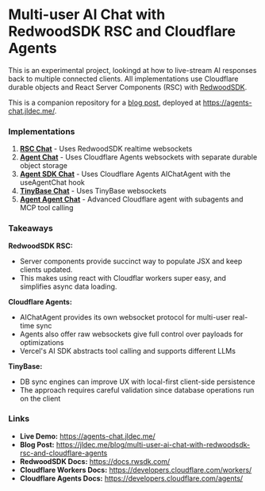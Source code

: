 # Multi-user AI Chat with RedwoodSDK RSC and Cloudflare Agents

This is an experimental project, lookingd at how to live-stream AI responses back to multiple connected clients. All implementations use Cloudflare durable objects and React Server Components (RSC) with [RedwoodSDK](https://rwsdk.com/).

This is a companion repository for a [blog post](https://jldec.me/blog/multi-user-ai-chat-with-redwoodsdk-rsc-and-cloudflare-agents), deployed at https://agents-chat.jldec.me/.

### Implementations
1. **[RSC Chat](https://agents-chat.jldec.me/chat-rsc)** - Uses RedwoodSDK realtime websockets
2. **[Agent Chat](https://agents-chat.jldec.me/chat-agent)** - Uses Cloudflare Agents websockets with separate durable object storage
3. **[Agent SDK Chat](https://agents-chat.jldec.me/chat-agent-sdk)** - Uses Cloudflare Agents AIChatAgent with the useAgentChat hook
4. **[TinyBase Chat](https://agents-chat.jldec.me/chat-tinybase)** - Uses TinyBase websockets
5. **[Agent Agent Chat](https://agents-chat.jldec.me/chat-agent-agent)** - Advanced Cloudflare agent with subagents and MCP tool calling

### Takeaways

**RedwoodSDK RSC:**
- Server components provide succinct way to populate JSX and keep clients updated.
- This makes using react with Cloudflar workers super easy, and simplifies async data loading.

**Cloudflare Agents:**
- AIChatAgent provides its own websocket protocol for multi-user real-time sync
- Agents also offer raw websockets give full control over payloads for optimizations
- Vercel's AI SDK abstracts tool calling and supports different LLMs

**TinyBase:**
- DB sync engines can improve UX with local-first client-side persistence
- The approach requires careful validation since database operations run on the client

### Links
- **Live Demo:** https://agents-chat.jldec.me/
- **Blog Post:** https://jldec.me/blog/multi-user-ai-chat-with-redwoodsdk-rsc-and-cloudflare-agents
- **RedwoodSDK Docs:** https://docs.rwsdk.com/
- **Cloudflare Workers Docs:** https://developers.cloudflare.com/workers/
- **Cloudflare Agents Docs:** https://developers.cloudflare.com/agents/

